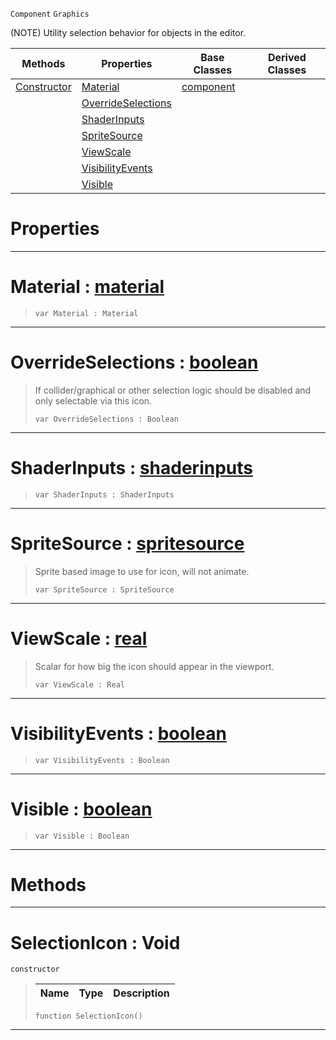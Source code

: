 `Component` `Graphics`



(NOTE) Utility selection behavior for objects in the editor.

|Methods|Properties|Base Classes|Derived Classes|
|---|---|---|---|
|[ Constructor](https://github.com/ArendDanielek/ZeroDocsTest/blob/master/code_reference/class_reference/selectionicon.markdown#selectionicon-void)|[ Material](https://github.com/ArendDanielek/ZeroDocsTest/blob/master/code_reference/class_reference/selectionicon.markdown#material-zero-engine-doc)|[component](https://github.com/ArendDanielek/ZeroDocsTest/blob/master/code_reference/class_reference/component.markdown)| |
| |[ OverrideSelections](https://github.com/ArendDanielek/ZeroDocsTest/blob/master/code_reference/class_reference/selectionicon.markdown#overrideselections-zero)| | |
| |[ ShaderInputs](https://github.com/ArendDanielek/ZeroDocsTest/blob/master/code_reference/class_reference/selectionicon.markdown#shaderinputs-zero-engine)| | |
| |[ SpriteSource](https://github.com/ArendDanielek/ZeroDocsTest/blob/master/code_reference/class_reference/selectionicon.markdown#spritesource-zero-engine)| | |
| |[ ViewScale](https://github.com/ArendDanielek/ZeroDocsTest/blob/master/code_reference/class_reference/selectionicon.markdown#viewscale-zero-engine-do)| | |
| |[ VisibilityEvents](https://github.com/ArendDanielek/ZeroDocsTest/blob/master/code_reference/class_reference/selectionicon.markdown#visibilityevents-zero-en)| | |
| |[ Visible](https://github.com/ArendDanielek/ZeroDocsTest/blob/master/code_reference/class_reference/selectionicon.markdown#visible-zero-engine-docu)| | |


 #  Properties


---  
 #  Material : [material](https://github.com/ArendDanielek/ZeroDocsTest/blob/master/code_reference/class_reference/material.markdown)

> 
> ``` lang=cpp, name=Zilch
> var Material : Material


---  
 #  OverrideSelections : [boolean](https://github.com/ArendDanielek/ZeroDocsTest/blob/master/code_reference/zilch_base_types/boolean.markdown)

> If collider/graphical or other selection logic should be disabled and only selectable via this icon.
> ``` lang=cpp, name=Zilch
> var OverrideSelections : Boolean


---  
 #  ShaderInputs : [shaderinputs](https://github.com/ArendDanielek/ZeroDocsTest/blob/master/code_reference/class_reference/shaderinputs.markdown)

> 
> ``` lang=cpp, name=Zilch
> var ShaderInputs : ShaderInputs


---  
 #  SpriteSource : [spritesource](https://github.com/ArendDanielek/ZeroDocsTest/blob/master/code_reference/class_reference/spritesource.markdown)

> Sprite based image to use for icon, will not animate.
> ``` lang=cpp, name=Zilch
> var SpriteSource : SpriteSource


---  
 #  ViewScale : [real](https://github.com/ArendDanielek/ZeroDocsTest/blob/master/code_reference/zilch_base_types/real.markdown)

> Scalar for how big the icon should appear in the viewport.
> ``` lang=cpp, name=Zilch
> var ViewScale : Real


---  
 #  VisibilityEvents : [boolean](https://github.com/ArendDanielek/ZeroDocsTest/blob/master/code_reference/zilch_base_types/boolean.markdown)

> 
> ``` lang=cpp, name=Zilch
> var VisibilityEvents : Boolean


---  
 #  Visible : [boolean](https://github.com/ArendDanielek/ZeroDocsTest/blob/master/code_reference/zilch_base_types/boolean.markdown)

> 
> ``` lang=cpp, name=Zilch
> var Visible : Boolean


---  
 #  Methods


---  
 #  SelectionIcon : Void

 `constructor`

> 
> |Name|Type|Description|
> |---|---|---|
> ``` lang=cpp, name=Zilch
> function SelectionIcon()
> ``` 


---  
 
  
  
  
  
  
  
  

 
